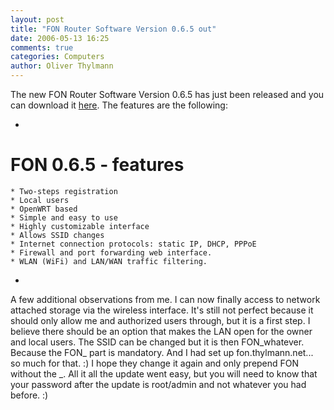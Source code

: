 ```yaml
---
layout: post
title: "FON Router Software Version 0.6.5 out"
date: 2006-05-13 16:25
comments: true
categories: Computers
author: Oliver Thylmann
---
```






The new FON Router Software Version 0.6.5 has just been released and you can download it [here](http://en.fon.com/downloads/manuals-and-downloads.php). The features are the following:

*
# FON 0.6.5 - features
	* Two-steps registration
	* Local users
	* OpenWRT based
	* Simple and easy to use
	* Highly customizable interface
	* Allows SSID changes
	* Internet connection protocols: static IP, DHCP, PPPoE
	* Firewall and port forwarding web interface.
	* WLAN (WiFi) and LAN/WAN traffic filtering.

*

A few additional observations  from me. I can now finally access to network attached storage via the wireless interface. It's still not perfect because it should only allow me and authorized users through, but it is a first step. I believe there should be an option that makes the LAN open for the owner and local users. The SSID can be changed but it is then FON_whatever. Because the FON_ part is mandatory. And I had set up fon.thylmann.net... so much for that. :) I hope they change it again and only prepend FON without the _. All it all the update went easy, but you will need to know that your password after the update is root/admin and not whatever you had before. :)








